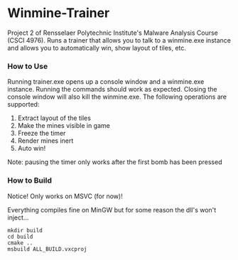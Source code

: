 Winmine-Trainer
===============

Project 2 of Rensselaer Polytechnic Institute's Malware Analysis Course
(CSCI 4976). Runs a trainer that allows you to talk to a winmine.exe instance
and allows you to automatically win, show layout of tiles, etc.

### How to Use
Running trainer.exe opens up a console window and a winmine.exe instance.
Running the commands should work as expected. Closing the console window will
also kill the winmine.exe. The following operations are supported:

1. Extract layout of the tiles
2. Make the mines visible in game
3. Freeze the timer
4. Render mines inert
5. Auto win!

Note: pausing the timer only works after the first bomb has been pressed

### How to Build
Notice! Only works on MSVC (for now)!

Everything compiles fine on MinGW but for some reason the dll's won't inject...

```
mkdir build
cd build
cmake ..
msbuild ALL_BUILD.vxcproj
```
